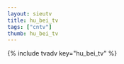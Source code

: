 ```yaml
--- 
layout: sieutv
title: hu_bei_tv
tags: ["cntv"]
thumb: hu_bei_tv
---
```

{% include tvadv key="hu_bei_tv" %}

